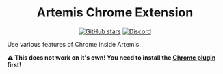 <div align="center">
  <h1>Artemis Chrome Extension</h1>

  [![GitHub stars](https://img.shields.io/github/stars/Artemis-RGB/Artemis.Plugins.Modules.Chrome.svg)](https://github.com/Artemis-RGB/Artemis.Plugins.Modules.Chrome/stargazers)
  [![Discord](https://img.shields.io/discord/392093058352676874?logo=discord&logoColor=white)](https://discord.gg/S3MVaC9)
</div>

Use various features of Chrome inside Artemis.

**⚠️ This does not work on it's own! You need to install the [Chrome plugin](https://github.com/Artemis-RGB/Artemis.Plugins.Modules.Chrome) first!**
